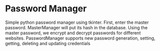 # Password Manager
Simple python password manager using tkinter.
First, enter the master password. MasterManager will put its hash in the database. 
Using the master password, we encrypt and decrypt passwords for different websites. 
PasswordManager supports new password generation, setting, getting, deleting and updating credentials

